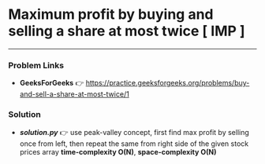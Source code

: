 # Maximum profit by buying and selling a share at most twice [ IMP ]

---

### Problem Links
- **__GeeksForGeeks__** :point_right: https://practice.geeksforgeeks.org/problems/buy-and-sell-a-share-at-most-twice/1

### Solution
- **_solution.py_** :point_right: use peak-valley concept, first find max profit by selling once from left, then repeat the same from right side of the given stock prices array  **time-complexity O(N)**, **space-complexity O(N)**
